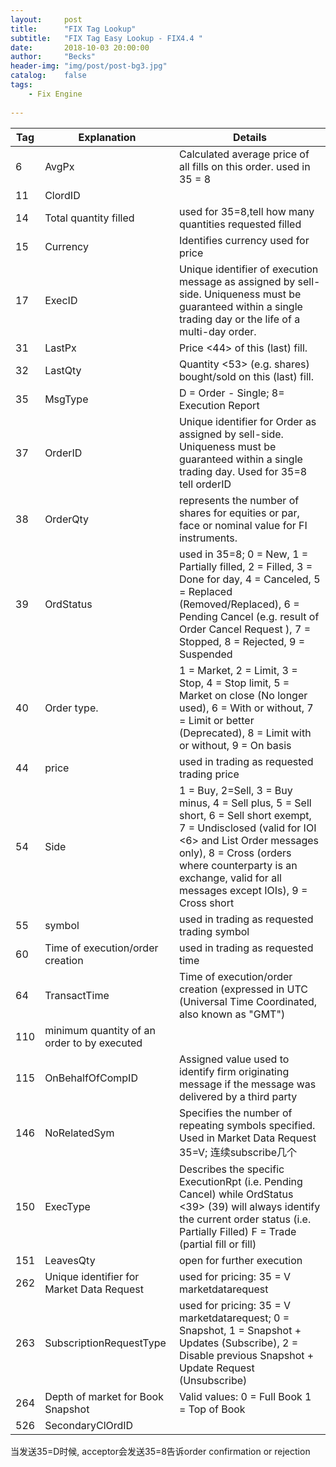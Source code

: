 ```yaml
---
layout:     post
title:      "FIX Tag Lookup"
subtitle:   "FIX Tag Easy Lookup - FIX4.4 "
date:       2018-10-03 20:00:00
author:     "Becks"
header-img: "img/post/post-bg3.jpg"
catalog:    false
tags:
    - Fix Engine
  
---
```


|  Tag  |  Explanation  |  Details |
| ------------ | ------------ |--------------------|
| 6 | AvgPx  | Calculated average price of all fills on this order. used in 35 = 8 |
| 11    |  ClordID | |
| 14  | Total quantity filled  | used for 35=8,tell how many quantities requested filled  |
|  15  | Currency  | Identifies currency used for price |
| 17 | ExecID    | Unique identifier of execution message as assigned by sell-side. Uniqueness must be guaranteed within a single trading day or the life of a multi-day order.  |
| 31  |  LastPx   | Price <44> of this (last) fill. | 
|  32 |  LastQty   |  Quantity <53> (e.g. shares) bought/sold on this (last) fill. |
|  35  | MsgType   | D = Order - Single;  8= Execution Report |
| 37 | OrderID  | Unique identifier for Order as assigned by sell-side. Uniqueness must be guaranteed within a single trading day.  Used for 35=8 tell orderID |
| 38  | OrderQty   |  represents the number of shares for equities or par, face or nominal value for FI instruments. |
| 39 | OrdStatus  | used in 35=8; 0 = New, 1 = Partially filled, 2 = Filled, 3 = Done for day, 4 = Canceled, 5 = Replaced (Removed/Replaced), 6 = Pending Cancel (e.g. result of Order Cancel Request <F>), 7 = Stopped, 8 = Rejected, 9 = Suspended |
|  40  |  Order type.  |1 = Market, 2 = Limit, 3 = Stop, 4 = Stop limit, 5 = Market on close (No longer used), 6 = With or without, 7 = Limit or better (Deprecated), 8 = Limit with or without, 9 = On basis |
|  44  |  price  | used in trading as requested trading price  |
| 54  | Side |  1 = Buy, 2=Sell, 3 = Buy minus, 4 = Sell plus, 5 = Sell short, 6 = Sell short exempt, 7 = Undisclosed (valid for IOI <6> and List Order messages only), 8 = Cross (orders where counterparty is an exchange, valid for all messages except IOIs), 9 = Cross short  |
|  55  |  symbol  | used in trading as requested trading symbol  |
|  60  |  Time of execution/order creation   | used in trading as requested time  |
| 64 |  TransactTime  | Time of execution/order creation (expressed in UTC (Universal Time Coordinated, also known as "GMT") |
| 110 |  minimum quantity of an order to by executed | |
| 115 | OnBehalfOfCompID | Assigned value used to identify firm originating message if the message was delivered by a third party |
 | 146  | NoRelatedSym  |  Specifies the number of repeating symbols specified. Used in Market Data Request 35=V; 连续subscribe几个 | 
| 150 |  ExecType | Describes the specific ExecutionRpt (i.e. Pending Cancel) while OrdStatus <39> (39) will always identify the current order status (i.e. Partially Filled) F = Trade (partial fill or fill) |
| 151 |  LeavesQty | open for further execution |
| 262 | Unique identifier for Market Data Request | used for pricing: 35 = V marketdatarequest |
| 263 | SubscriptionRequestType | used for pricing: 35 = V marketdatarequest; 0 = Snapshot, 1 = Snapshot + Updates (Subscribe), 2 = Disable previous Snapshot + Update Request (Unsubscribe) |
| 264 |  Depth of market for Book Snapshot  | Valid values: 0 = Full Book 1 = Top of Book   |
| 526 | SecondaryClOrdID | |

当发送35=D时候, acceptor会发送35=8告诉order confirmation or rejection
